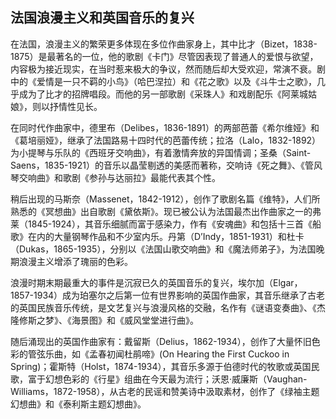 

## 法国浪漫主义和英国音乐的复兴

在法国，浪漫主义的繁荣更多体现在多位作曲家身上，其中比才（Bizet，1838-1875）是最著名的一位，他的歌剧《卡门》尽管因表现了普通人的爱恨与欲望，内容极为接近现实，在当时惹来极大的争议，然而随后却大受欢迎，常演不衰。剧中的《爱情是一只不羁的小鸟》（哈巴涅拉）和《花之歌》以及《斗牛士之歌》，几乎成为了比才的招牌唱段。而他的另一部歌剧《采珠人》和戏剧配乐《阿莱城姑娘》，则以抒情性见长。

在同时代作曲家中，德里布（Delibes，1836-1891）的两部芭蕾《希尔维娅》和《葛培丽娅》，继承了法国路易十四时代的芭蕾传统；拉洛（Lalo，1832-1892）为小提琴与乐队的《西班牙交响曲》，有着激情奔放的异国情调；圣桑（Saint-Saens，1835-1921）的音乐以晶莹剔透的美感而著称，交响诗《死之舞》、《管风琴交响曲》和歌剧《参孙与达丽拉》最能代表其个性。

稍后出现的马斯奈（Massenet，1842-1912），创作了歌剧名篇《维特》，人们所熟悉的《冥想曲》出自歌剧《黛依斯》。现已被公认为法国最杰出作曲家之一的弗莱（1845-1924），其音乐细腻而富于感染力，作有《安魂曲》和包括十三首《船歌》在内的大量钢琴作品和不少室内乐。丹第（D’Indy，1851-1931）和杜卡（Dukas，1865-1935），分别以《法国山歌交响曲》和《魔法师弟子》，为法国晚期浪漫主义增添了瑰丽的色彩。

浪漫时期末期最重大的事件是沉寂已久的英国音乐的复兴，埃尔加（Elgar，1857-1934）成为珀塞尔之后第一位有世界影响的英国作曲家，其音乐继承了古老的英国民族音乐传统，是文艺复兴与浪漫风格的交融，名作有《谜语变奏曲》、《杰隆修斯之梦》、《海景图》和《威风堂堂进行曲》。

随后涌现出的英国作曲家有：戴留斯（Delius，1862-1934），创作了大量怀旧色彩的管弦乐曲，如《孟春初闻杜鹃啼》(On Hearing the First Cuckoo in Spring)；霍斯特（Holst，1874-1934），其音乐多源于伯德时代的牧歌或英国民歌，富于幻想色彩的《行星》组曲在今天最为流行；沃恩·威廉斯（Vaughan-Williams，1872-1958），从古老的民谣和赞美诗中汲取素材，创作了《绿袖主题幻想曲》和《泰利斯主题幻想曲》。